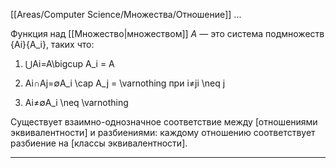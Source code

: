 [[Areas/Computer Science/Множества/Отношение]] ...

Функция над [[Множество|множеством]] $A$ — это система подмножеств {Ai}\{A_i\}, таких что:

1. ⋃Ai=A\bigcup A_i = A
    
2. Ai∩Aj=∅A_i \cap A_j = \varnothing при i≠ji \neq j
    
3. Ai≠∅A_i \neq \varnothing
    

Существует взаимно-однозначное соответствие между [отношениями эквивалентности] и разбиениями: каждому отношению соответствует разбиение на [классы эквивалентности].

---

